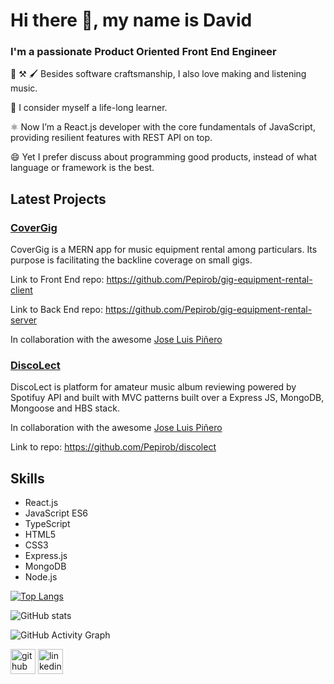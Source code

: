 # Hi there 👋, my name is David
### I'm a passionate Product Oriented Front End Engineer

🧱 ⚒️ 🖌 Besides software craftsmanship, I also love making and listening music.

📖 I consider myself a life-long learner.

⚛️ Now I’m a React.js developer with the core fundamentals of JavaScript, providing resilient features with REST API on top.

😄 Yet I prefer discuss about programming good products, instead of what language or framework is the best.

## Latest Projects

### [CoverGig](https://covergig.netlify.app/)

CoverGig is a MERN app for music equipment rental among particulars. Its purpose is facilitating the backline coverage on small gigs.

Link to Front End repo: https://github.com/Pepirob/gig-equipment-rental-client

Link to Back End repo: https://github.com/Pepirob/gig-equipment-rental-server

In collaboration with the awesome [Jose Luis Piñero](https://github.com/Pepirob)

### [DiscoLect](https://discolect.cyclic.app/)

DiscoLect is platform for amateur music album reviewing powered by Spotifuy API and built with  MVC patterns built over a Express JS, MongoDB, Mongoose and HBS stack.

In collaboration with the awesome [Jose Luis Piñero](https://github.com/Pepirob)

Link to repo: https://github.com/Pepirob/discolect

## Skills
* React.js
* JavaScript ES6
* TypeScript
* HTML5
* CSS3
* Express.js
* MongoDB
* Node.js

[![Top Langs](https://github-readme-stats.vercel.app/api/top-langs/?username=ElDav1d)](https://github.com/anuraghazra/github-readme-stats)

![GitHub stats](https://github-readme-stats.vercel.app/api?username=ElDav1d&show_icons=true)  

![GitHub Activity Graph](https://activity-graph.herokuapp.com/graph?username=ElDav1d)  

[<img src='https://cdn.jsdelivr.net/npm/simple-icons@3.0.1/icons/github.svg' alt='github' height='40'>](https://github.com/ElDav1d)  [<img src='https://cdn.jsdelivr.net/npm/simple-icons@3.0.1/icons/linkedin.svg' alt='linkedin' height='40'>](https://www.linkedin.com/in/david-vivo/)  
